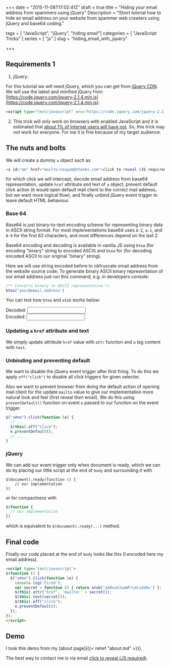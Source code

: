 +++
date = "2015-11-08T17:02:41Z"
draft = true
title = "Hiding your email address from spammers using jQuery"
Description = "Short tutorial how to hide an email address on your website from spammer web crawlers using jQuery and base64 coding."

tags = [ "JavaScript", "jQuery", "hiding email"]
categories = [ "JavaScript Tricks" ]
series = [ "js" ]
slug = "hiding_email_with_jquery"

+++

## Requirements 1

1. jQuery:

For this tutorial we will need jQuery, which you can get from [jQuery CDN](https://code.jquery.com/). We will use the latest and minified jQuery from [https://code.jquery.com/jquery-2.1.4.min.js](https://code.jquery.com/jquery-2.1.4.min.js):

```html
<script type="text/javascript" src="https://code.jquery.com/jquery-2.1.4.min.js"></script>
```

2. This trick will only work on browsers with enabled JavaScript and it is estimated that [about 1% of Internet users will have not](https://gds.blog.gov.uk/2013/10/21/how-many-people-are-missing-out-on-javascript-enhancement/). So, this trick may not work for everyone. For me it is fine because of my target audience.

## The nuts and bolts

We will create a dummy `a` object such as

```javascript
<a id="mm" href="mailto:nospam@thanks.com">click to reveal (JS required)</a>
```

for which click we will intercept, decode email address from base64 representation, update `href` attribute and text of `a` object, prevent default click action (it would open default mail client to the correct mail address, but we want more logical flow), and finally unbind jQuery event trigger to leave default HTML behaviour.

### Base 64

Base64 is just binary-to-text encoding scheme for representing binary 
data in ASCII string format. For most implementations base64 uses `A-Z`, `a-z`, and `0-9` for the first 62 characters, and most differences depend on the last 2.

Base64 encoding and decoding is available in vanilla JS using `btoa` (for encoding "binary" string to encoded ASCII) and `btoa` for (for decoding encoded ASCII to our original "binary" string).

Here we will use string encoded before to obfruscate email address from the website source code. To generate binary ASCII binary representation of our email address just run this command, e.g. in developers console:

```javascript
/** Converts binary to ASCII representation */
btoa('your@email.address')
```

You can test how `btoa` and `atob` works below:
<div>
<label for="decoded">Decoded: </label><input type='text' id='decoded' /><br>
<label for="encoded">Encoded: </label><input type='text' id='encoded' />
</div>

### Updating `a` `href` attribute and text

We simply update attribute `href` value with `attr` function and `a` tag content with `text`.

### Unbinding and preventing default

We want to disable the jQuery event trigger after first firing. To do this we apply `off("click")` to disable all click triggers for given selector.

Also we want to prevent browser from doing the default action of opening mail client for the update `mailto` value to give our implementation more natural look and feel (first reveal then email). We do this using `preventDefault()` function on event `e` passed to our function on the event trigger.

```javascript
$("a#mm").click(function (e) {
  // ...
  $(this).off("click");
  e.preventDefault();
  // ...
}
```

### jQuery

We can add our event trigger only when document is ready, which we can do by placing our little script at the end of `body` and surrounding it with
```javasript
$(document).ready(function () {
	// our implementation
})
```

or for compactness with
```javascript
$(function {
  // our implementation
})
```

which is equivalent to `$(document).ready(...)` method.

## Final code

Finally our code placed at the end of `body` looks like this (I encoded here my email address).

```html
<script type='text/javascript'>
$(function () {
  $("a#mm").click(function (e) {
    console.log('Fired');
    var secret = function () { return atob('akBoaXJuaWFrLmluZm8=') };
    $(this).attr("href", 'mailto:' + secret());
    $(this).text(secret());
    $(this).off("click");
    e.preventDefault();
  });
});
</script>
```

## Demo

I took this demo from my [about page]({{< relref "about.md" >}}).

The best way to contact me is via email <a id="mm" href="mailto:nospam@thanks.com">click to reveal (JS required)</a>.

<script type='text/javascript'>
$(function () {
  var decodedTextField = $("#decoded");
  var encodedTextField = $("#encoded");

  decodedTextField.on('input', function () {
  	alert('typed');
  	encodedTextField.text(btoa(decodedTextField.text()));
  });

  encodedTextField.on('input', function () {
  	decodedTextField.text(atob(encodedTextField.text()));
  });


  $("a#mm").click(function (e) {
    console.log('Fired');
    var secret = function () { return atob('akBoaXJuaWFrLmluZm8=') };
    $(this).attr("href", 'mailto:' + secret());
    $(this).text(secret());
    $(this).off("click");
    e.preventDefault();
  });
});
</script>